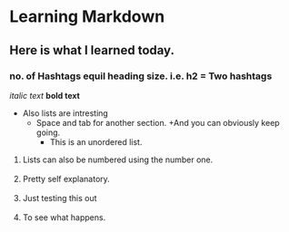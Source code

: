 # Learning Markdown

## Here is what I learned today.

### no. of Hashtags equil heading size. i.e. h2 = Two hashtags

*italic text*
**bold text**

+ Also lists are intresting
  + Space and tab for another section.
    +And you can obviously keep going.
      + This is an unordered list.
  
<ol>
 <li>Lists can also be numbered using the number one.</li><br>
 <li>Pretty self explanatory.</li><br>
 <li>Just testing this out</li><br>
 <li> To see what happens.</li>
</ol>
